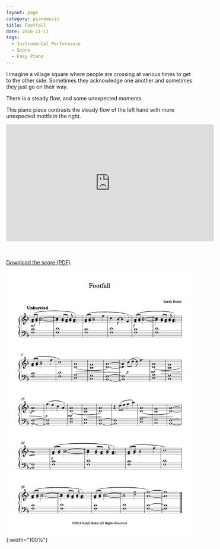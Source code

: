 ```yaml
---
layout: page
category: pianomusic
title: Footfall
date: 2016-11-11
tags:
  - Instrumental Performance
  - Score
  - Easy Piano
---
```


I imagine a village square where people are crossing at various times to get to the other side. Sometimes they acknowledge one another and sometimes they just go on their way.

There is a steady flow, and some unexpected moments.

This piano piece contrasts the steady flow of the left hand with more unexpected motifs in the right.

<iframe width="560" height="315" src="https://www.youtube.com/embed/aX0R4Bpv-Xg" frameborder="0" allowfullscreen></iframe>

&nbsp;

[Download the score (PDF)](/public/files/footfall.pdf)

![Footfall score example](/public/images/scores/footfall.jpg){:width="100%"}